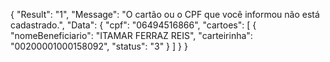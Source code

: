 {
    "Result": "1",
    "Message": "O cartão ou o CPF que você informou não está cadastrado.",
    "Data": {
        "cpf": "06494516866",
        "cartoes": [
            {
                "nomeBeneficiario": "ITAMAR FERRAZ REIS",
                "carteirinha": "00200001000158092",
                "status": "3"
            }
        ]
    }
}